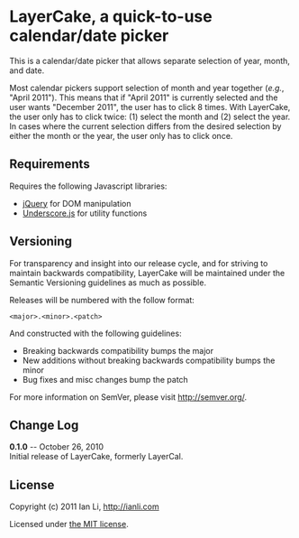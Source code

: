 LayerCake, a quick-to-use calendar/date picker
==============================================

This is a calendar/date picker that allows separate selection of year, month, and date.

Most calendar pickers support selection of month and year together (_e.g._, "April 2011"). This means that if "April 2011" is currently selected and the user wants "December 2011", the user has to click 8 times. With LayerCake, the user only has to click twice: (1) select the month and (2) select the year. In cases where the current selection differs from the desired selection by either the month or the year, the user only has to click once.


Requirements
------------

Requires the following Javascript libraries:

- [jQuery](http://jquery.com/) for DOM manipulation
- [Underscore.js](http://documentcloud.github.com/underscore/) for utility functions


Versioning
----------

For transparency and insight into our release cycle, and for striving to maintain backwards compatibility, LayerCake will be maintained under the Semantic Versioning guidelines as much as possible.

Releases will be numbered with the follow format:

`<major>.<minor>.<patch>`

And constructed with the following guidelines:

* Breaking backwards compatibility bumps the major
* New additions without breaking backwards compatibility bumps the minor
* Bug fixes and misc changes bump the patch

For more information on SemVer, please visit http://semver.org/.


Change Log
----------

__0.1.0__ -- October 26, 2010  
Initial release of LayerCake, formerly LayerCal.


License
-------

Copyright (c) 2011 Ian Li, http://ianli.com

Licensed under [the MIT license](http://www.opensource.org/licenses/mit-license.php).
